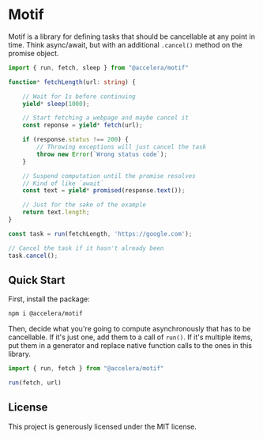 # Motif

Motif is a library for defining tasks that should be cancellable at any point
in time. Think async/await, but with an additional `.cancel()` method on the
promise object.

```ts
import { run, fetch, sleep } from "@accelera/motif"

function* fetchLength(url: string) {

    // Wait for 1s before continuing
    yield* sleep(1000);

    // Start fetching a webpage and maybe cancel it
    const reponse = yield* fetch(url);

    if (response.status !== 200) {
        // Throwing exceptions will just cancel the task
        throw new Error(`Wrong status code`);
    }

    // Suspend computation until the promise resolves
    // Kind of like `await`
    const text = yield* promised(response.text());

    // Just for the sake of the example
    return text.length;
}

const task = run(fetchLength, 'https://google.com');

// Cancel the task if it hasn't already been
task.cancel();
```

## Quick Start

First, install the package:

```bash
npm i @accelera/motif
```

Then, decide what you're going to compute asynchronously that has to be
cancellable. If it's just one, add them to a call of `run()`. If it's multiple
items, put them in a generator and replace native function calls to the ones in
this library.

```ts
import { run, fetch } from "@accelera/motif"

run(fetch, url)
```

## License

This project is generously licensed under the MIT license.

